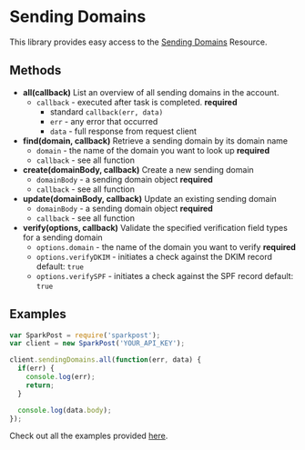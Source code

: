 # Sending Domains

This library provides easy access to the [Sending Domains](https://www.sparkpost.com/api#/reference/sending-domains/) Resource.

## Methods
* **all(callback)**
  List an overview of all sending domains in the account.
  * `callback` - executed after task is completed. **required**
    * standard `callback(err, data)`
    * `err` - any error that occurred
    * `data` - full response from request client
* **find(domain, callback)**
  Retrieve a sending domain by its domain name
  * `domain` - the name of the domain you want to look up **required**
  * `callback` - see all function
* **create(domainBody, callback)**
  Create a new sending domain
  * `domainBody` - a sending domain object **required**
  * `callback` - see all function
* **update(domainBody, callback)**
  Update an existing sending domain
  * `domainBody` - a sending domain object **required**
  * `callback` - see all function
* **verify(options, callback)**
  Validate the specified verification field types for a sending domain
  * `options.domain` - the name of the domain you want to verify **required**
  * `options.verifyDKIM` - initiates a check against the DKIM record default: `true`
  * `options.verifySPF` - initiates a check against the SPF record default: `true`

## Examples

```js
var SparkPost = require('sparkpost');
var client = new SparkPost('YOUR_API_KEY');

client.sendingDomains.all(function(err, data) {
  if(err) {
    console.log(err);
    return;
  }

  console.log(data.body);
});

```

Check out all the examples provided [here](/examples/sendingDomains).

